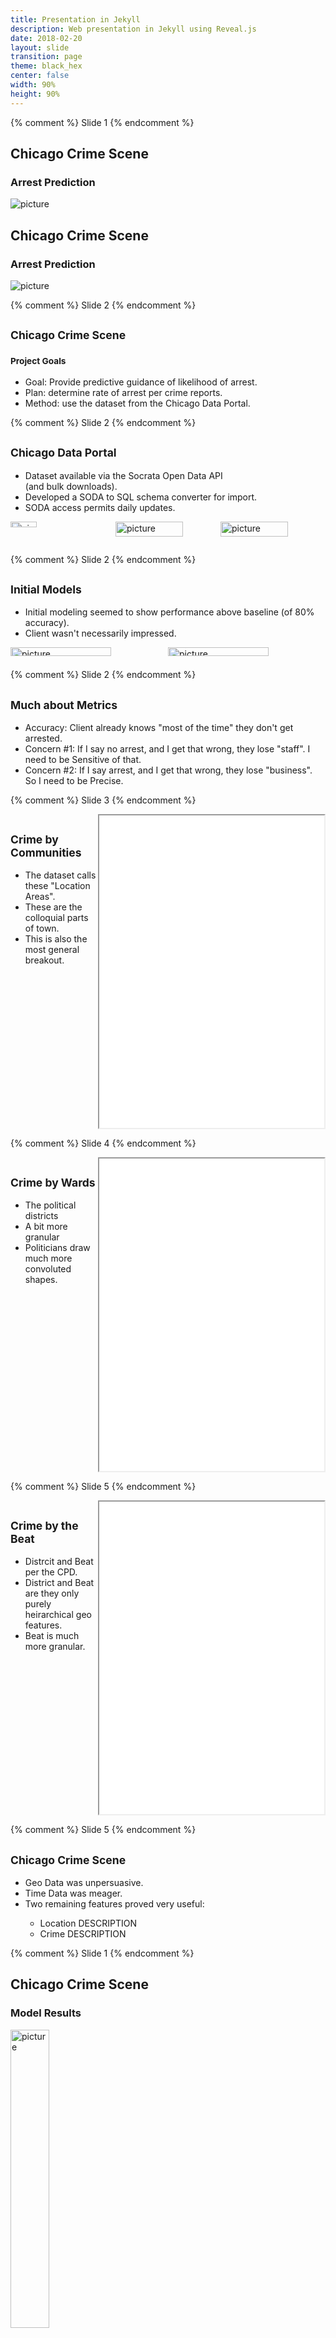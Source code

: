 ```yaml
---
title: Presentation in Jekyll
description: Web presentation in Jekyll using Reveal.js
date: 2018-02-20
layout: slide
transition: page
theme: black_hex
center: false
width: 90% 
height: 90%
---
```



<style>
.reveal h1 h2 h3{
text-align: center;
}
.reveal p{
text-align: left;
}
.reveal .leftol{
display: block;
}
.reveal ul{
text-align: left;
}
</style>

{% comment %} Slide   1 {% endcomment %}
<section data-transition="none">
<h1 class="fragment fade-down">Chicago Crime Scene</h1>
<h3 class="fragment fade-down">Arrest Prediction</h3>
<img class="fragment fade-in" alt="picture" src="/assets/img/slides/McNulty/owl.jpg">
</section>
<section>
<h1>Chicago Crime Scene</h1>
<h3>Arrest Prediction</h3>
<img alt="picture" src="/assets/img/slides/McNulty/owl-caged.jpg">
</section>

{% comment %} Slide   2 {% endcomment %}
<section>
<h1><small>Chicago Crime Scene</small></h1>
<h3><small>Project Goals</small></h3>
<ul>
<li class="fragment fade-left">Goal: Provide predictive guidance of likelihood of arrest.</li>
<li class="fragment fade-left">Plan: determine rate of arrest per crime reports.</li>
<li class="fragment fade-left">Method: use the dataset from the Chicago Data Portal.</li>
</ul>
</section>

{% comment %} Slide   2 {% endcomment %}
<section>
<h1><small>Chicago Data Portal</small></h1>
<ul>
<li class="fragment fade-left">Dataset available via the Socrata Open Data API<br/>(and bulk downloads).</li>
<li class="fragment fade-left">Developed a SODA to SQL schema converter for import.</li>
<li class="fragment fade-left">SODA access permits daily updates.</li>
</ul>
<style>
.container{
    display: flex;
}
.col{
    flex: 1;
}
</style>
<div class="container">
<div class="col">
<img alt="picture" src="/assets/img/slides/McNulty/SODA_mascot.png" width="50%">
</div>
<div class="col">
<img alt="picture" src="/assets/img/slides/McNulty/sqlalchemy.png" width="80%">
</div>
<div class="col">
<img alt="picture" src="/assets/img/slides/McNulty/postgresql.png" width="80%">
</div>
</div>
</section>

{% comment %} Slide   2 {% endcomment %}
<section>
<h1><small>Initial Models</small></h1>
<ul>
<li class="fragment fade-left">Initial modeling seemed to show performance above baseline (of 80% accuracy).</li>
<li class="fragment fade-left">Client wasn't necessarily impressed.</li>
</ul>
<style>
.container{
    display: flex;
}
.col{
    flex: 1;
}
</style>
<div class="container">
<div class="col">
<img alt="picture" src="/assets/img/slides/McNulty/Chart_MVP_01b.png" width="80%">
</div>
<div class="col">
<img alt="picture" src="/assets/img/slides/McNulty/Chart_MVP_02b.png" width="80%">
</div>
</div>
</section>

{% comment %} Slide   2 {% endcomment %}
<section>
<h1><small>Much about Metrics</small></h1>
<ul>
<li class="fragment fade-left">Accuracy: Client already knows "most of the time" they don't get arrested.</li>
<li class="fragment fade-left">Concern #1: If I say no arrest, and I get that wrong, they lose "staff".  I need to be Sensitive of that.</li>
<li class="fragment fade-left">Concern #2: If I say arrest, and I get that wrong, they lose "business".  So I need to be Precise.</li>
</ul>
</section>

{% comment %} Slide   3 {% endcomment %}
<section>
<style>
.container{
    display: flex;
}
.col{
    flex: 1;
}
</style>

<div class="container">

<div class="col">
<h2><small>Crime by Communities</small></h2>
<ul>
<li>The dataset calls these "Location Areas".</li>
<li>These are the colloquial parts of town.</li>
<li>This is also the most general breakout.</li>
</ul>
</div>

<div class="col">
<iframe style="float:right" width="360" height="500" src="/assets/html/mcnulty/areas1.html"></iframe>
</div>

</div>
</section>

{% comment %} Slide   4 {% endcomment %}
<section>
<style>
.container{
    display: flex;
}
.col{
    flex: 1;
}
</style>

<div class="container">

<div class="col">
<h2><small>Crime by Wards</small></h2>
<ul>
<li>The political districts</li>
<li>A bit more granular</li>
<li>Politicians draw much more convoluted shapes.</li>
</ul>
</div>

<div class="col">
<iframe style="float:right" width="360" height="500" src="/assets/html/mcnulty/wards1.html"></iframe>
</div>

</div>
</section>

{% comment %} Slide   5 {% endcomment %}
<section>
<style>
.container{
    display: flex;
}
.col{
    flex: 1;
}
</style>

<div class="container">

<div class="col">
<h2><small>Crime by the Beat</small></h2>
<ul>
<li>Distrcit and Beat per the CPD.</li>
<li>District and Beat are they only purely heirarchical geo features.</li>
<li>Beat is much more granular.</li>
</ul>
</div>

<div class="col">
<iframe style="float:right" width="360" height="500" src="/assets/html/mcnulty/beats1.html"></iframe>
</div>

</div>
</section>

{% comment %} Slide   5 {% endcomment %}
<section>
<h1><small>Chicago Crime Scene</small></h1>
<ul>
<li class="fragment fade-left">Geo Data was unpersuasive.</li>
<li class="fragment fade-left">Time Data was meager.</li>
<li class="fragment fade-left">Two remaining features proved very useful:</li>
<ul>
<li class="fragment fade-left">Location DESCRIPTION</li>
<li class="fragment fade-left">Crime DESCRIPTION</li>
</ul>
</ul>
</section>

{% comment %} Slide   1 {% endcomment %}
<section data-transition="none">
<h1 class="fragment fade-down">Chicago Crime Scene</h1>
<h3 class="fragment fade-down">Model Results</h3>
<img class="fragment fade-in" alt="picture" src="/assets/img/slides/McNulty/Summary_Metrics.png" width="35%">
</section>

{% comment %} Slide   6 {% endcomment %}
<section>
<h1 class="fragment fade-down"><small>Arrest Predictor</small></h1>
<iframe class="fragment fade-down" style="background: #FFFFFF" width="80%" height="400"  src="http://127.0.0.1:5000/"></iframe>
</section>

{% comment %} Slide   END {% endcomment %}
<section>
<img alt="picture" src="/assets/img/slides/McNulty/jailbreak_800.png" width="60%">
</section>

{% comment %} Slide   Appendix {% endcomment %}
<section>
<h1><small>Appendix</small></h1>
<h3>Chicago Crime Scene</h3>
<img alt="picture" src="/assets/img/slides/McNulty/Chart_01.png" width="90%">
</section>

{% comment %} Slide   Appendix {% endcomment %}
<section>
<h3>Chicago Crime Scene</h3>
<img alt="picture" src="/assets/img/slides/McNulty/Chart_02.png" width="60%">
</section>

{% comment %} Slide   Appendix {% endcomment %}
<section>
<h3>Chicago Crime Scene</h3>
<img alt="picture" src="/assets/img/slides/McNulty/Chart_03.png" width="60%">
</section>

{% comment %} Slide   Appendix {% endcomment %}
<section>
<h3>Chicago Crime Scene</h3>
<img alt="picture" src="/assets/img/slides/McNulty/Chart_04.png" width="60%">
</section>

{% comment %} Slide   Appendix {% endcomment %}
<section>
<h3>Chicago Crime Scene</h3>
<img alt="picture" src="/assets/img/slides/McNulty/Chart_05.png" width="60%">
</section>

{% comment %} Slide   Appendix {% endcomment %}
<section>
<h3>Chicago Crime Scene</h3>
<img alt="picture" src="/assets/img/slides/McNulty/Chart_06.png" width="60%">
</section>
